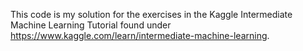 This code is my solution for the exercises in the Kaggle Intermediate Machine Learning Tutorial found under https://www.kaggle.com/learn/intermediate-machine-learning.